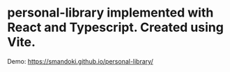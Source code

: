 # personal-library implemented with React and Typescript. Created using Vite.

Demo: https://smandoki.github.io/personal-library/

